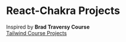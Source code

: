 # React-Chakra Projects

Inspired by **Brad Traversy Course** <br>
[Tailwind Course Projects](https://github.com/bradtraversy/tailwind-course-projects)
